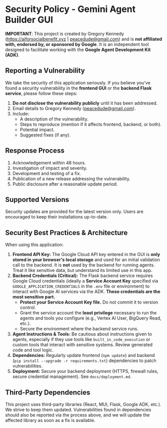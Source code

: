 # Security Policy - Gemini Agent Builder GUI

**IMPORTANT**: This project is created by Gregory Kennedy (https://aiforsocialbenefit.xyz | peacedude@gmail.com) and is **not affiliated with, endorsed by, or sponsored by Google**. It is an independent tool designed to facilitate working with the **Google Agent Development Kit (ADK)**.

## Reporting a Vulnerability

We take the security of this application seriously. If you believe you've found a security vulnerability in the **frontend GUI** or the **backend Flask service**, please follow these steps:

1.  **Do not disclose the vulnerability publicly** until it has been addressed.
2.  Email details to  Gregory Kennedy (peacedude@gmail.com).
3.  Include:
    *   A description of the vulnerability.
    *   Steps to reproduce (mention if it affects frontend, backend, or both).
    *   Potential impact.
    *   Suggested fixes (if any).

## Response Process

1.  Acknowledgement within 48 hours.
2.  Investigation of impact and severity.
3.  Development and testing of a fix.
4.  Publication of a new release addressing the vulnerability.
5.  Public disclosure after a reasonable update period.

## Supported Versions

Security updates are provided for the latest version only. Users are encouraged to keep their installations up-to-date.

## Security Best Practices & Architecture

When using this application:

1.  **Frontend API Key:** The Google Cloud API key entered in the GUI is **only stored in your browser's local storage** and used for an initial validation call to the backend. It is **not** used by the backend for running agents. Treat it like sensitive data, but understand its limited use in this app.
2.  **Backend Credentials (Critical):** The Flask backend service requires Google Cloud credentials (ideally a **Service Account Key** specified via `GOOGLE_APPLICATION_CREDENTIALS` in the `.env` file or environment) to interact with Google AI services via the ADK. **These credentials are the most sensitive part.**
    *   **Protect your Service Account Key file.** Do not commit it to version control.
    *   Grant the service account the **least privilege** necessary to run the agents and tools you configure (e.g., Vertex AI User, BigQuery Read, etc.).
    *   Secure the environment where the backend service runs.
3.  **Agent Instructions & Tools:** Be cautious about instructions given to agents, especially if they use tools like `built_in_code_execution` or custom tools that interact with sensitive systems. Review generated code and tool logic.
4.  **Dependencies:** Regularly update frontend (`npm update`) and backend (`pip install --upgrade -r requirements.txt`) dependencies to patch vulnerabilities.
5.  **Deployment:** Secure your backend deployment (HTTPS, firewall rules, secure credential management). See `docs/deployment.md`.

## Third-Party Dependencies

This project uses third-party libraries (React, MUI, Flask, Google ADK, etc.). We strive to keep them updated. Vulnerabilities found in dependencies should also be reported via the process above, and we will update the affected library as soon as a fix is available.
